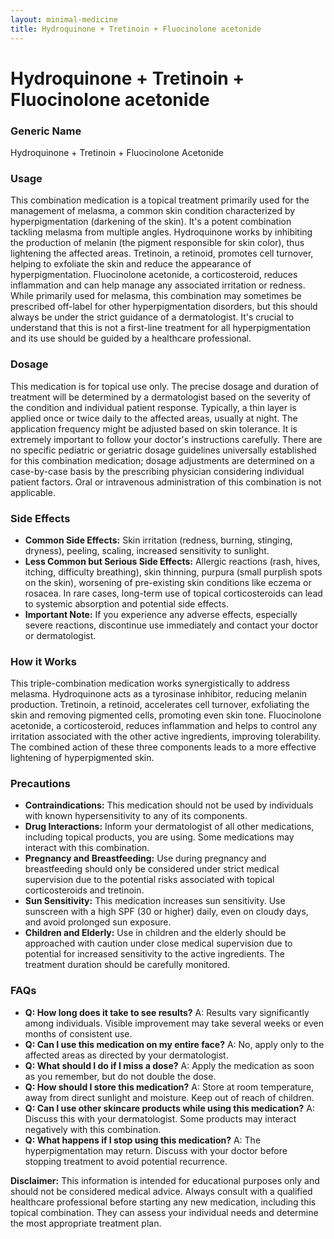```yaml
---
layout: minimal-medicine
title: Hydroquinone + Tretinoin + Fluocinolone acetonide
---
```


# Hydroquinone + Tretinoin + Fluocinolone acetonide
### Generic Name
Hydroquinone + Tretinoin + Fluocinolone Acetonide


### Usage

This combination medication is a topical treatment primarily used for the management of melasma, a common skin condition characterized by hyperpigmentation (darkening of the skin).  It's a potent combination tackling melasma from multiple angles.  Hydroquinone works by inhibiting the production of melanin (the pigment responsible for skin color), thus lightening the affected areas. Tretinoin, a retinoid, promotes cell turnover, helping to exfoliate the skin and reduce the appearance of hyperpigmentation.  Fluocinolone acetonide, a corticosteroid, reduces inflammation and can help manage any associated irritation or redness.  While primarily used for melasma, this combination may sometimes be prescribed off-label for other hyperpigmentation disorders, but this should always be under the strict guidance of a dermatologist.  It's crucial to understand that this is not a first-line treatment for all hyperpigmentation and its use should be guided by a healthcare professional.

### Dosage

This medication is for topical use only. The precise dosage and duration of treatment will be determined by a dermatologist based on the severity of the condition and individual patient response. Typically, a thin layer is applied once or twice daily to the affected areas, usually at night.  The application frequency might be adjusted based on skin tolerance.  It is extremely important to follow your doctor's instructions carefully.  There are no specific pediatric or geriatric dosage guidelines universally established for this combination medication; dosage adjustments are determined on a case-by-case basis by the prescribing physician considering individual patient factors.  Oral or intravenous administration of this combination is not applicable.


### Side Effects

* **Common Side Effects:**  Skin irritation (redness, burning, stinging, dryness), peeling, scaling, increased sensitivity to sunlight.
* **Less Common but Serious Side Effects:**  Allergic reactions (rash, hives, itching, difficulty breathing), skin thinning,  purpura (small purplish spots on the skin),  worsening of pre-existing skin conditions like eczema or rosacea.  In rare cases, long-term use of topical corticosteroids can lead to systemic absorption and potential side effects.
* **Important Note:** If you experience any adverse effects, especially severe reactions, discontinue use immediately and contact your doctor or dermatologist.


### How it Works

This triple-combination medication works synergistically to address melasma. Hydroquinone acts as a tyrosinase inhibitor, reducing melanin production. Tretinoin, a retinoid, accelerates cell turnover, exfoliating the skin and removing pigmented cells, promoting even skin tone. Fluocinolone acetonide, a corticosteroid, reduces inflammation and helps to control any irritation associated with the other active ingredients, improving tolerability. The combined action of these three components leads to a more effective lightening of hyperpigmented skin.


### Precautions

* **Contraindications:** This medication should not be used by individuals with known hypersensitivity to any of its components.
* **Drug Interactions:**  Inform your dermatologist of all other medications, including topical products, you are using. Some medications may interact with this combination.
* **Pregnancy and Breastfeeding:**  Use during pregnancy and breastfeeding should only be considered under strict medical supervision due to the potential risks associated with topical corticosteroids and tretinoin.
* **Sun Sensitivity:**  This medication increases sun sensitivity. Use sunscreen with a high SPF (30 or higher) daily, even on cloudy days, and avoid prolonged sun exposure.
* **Children and Elderly:**  Use in children and the elderly should be approached with caution under close medical supervision due to potential for increased sensitivity to the active ingredients.  The treatment duration should be carefully monitored.

### FAQs

* **Q: How long does it take to see results?** A: Results vary significantly among individuals.  Visible improvement may take several weeks or even months of consistent use.
* **Q: Can I use this medication on my entire face?** A: No, apply only to the affected areas as directed by your dermatologist.
* **Q: What should I do if I miss a dose?** A: Apply the medication as soon as you remember, but do not double the dose.
* **Q: How should I store this medication?** A: Store at room temperature, away from direct sunlight and moisture. Keep out of reach of children.
* **Q: Can I use other skincare products while using this medication?** A: Discuss this with your dermatologist. Some products may interact negatively with this combination.
* **Q: What happens if I stop using this medication?** A:  The hyperpigmentation may return.  Discuss with your doctor before stopping treatment to avoid potential recurrence.


**Disclaimer:** This information is intended for educational purposes only and should not be considered medical advice. Always consult with a qualified healthcare professional before starting any new medication, including this topical combination. They can assess your individual needs and determine the most appropriate treatment plan.
